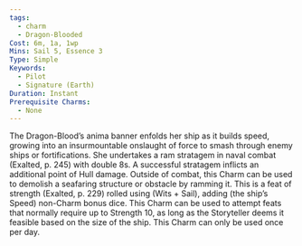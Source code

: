 ```yaml
---
tags:
  - charm
  - Dragon-Blooded
Cost: 6m, 1a, 1wp
Mins: Sail 5, Essence 3
Type: Simple
Keywords:
  - Pilot
  - Signature (Earth)
Duration: Instant
Prerequisite Charms:
  - None
---
```

The Dragon-Blood’s anima banner enfolds her ship as it builds speed, growing into an insurmountable onslaught of force to smash through enemy ships or fortifications. She undertakes a ram stratagem in naval combat (Exalted, p. 245) with double 8s. A successful stratagem inflicts an additional point of Hull damage. Outside of combat, this Charm can be used to demolish a seafaring structure or obstacle by ramming it. This is a feat of strength (Exalted, p. 229) rolled using (Wits + Sail), adding (the ship’s Speed) non-Charm bonus dice. This Charm can be used to attempt feats that normally require up to Strength 10, as long as the Storyteller deems it feasible based on the size of the ship. This Charm can only be used once per day.